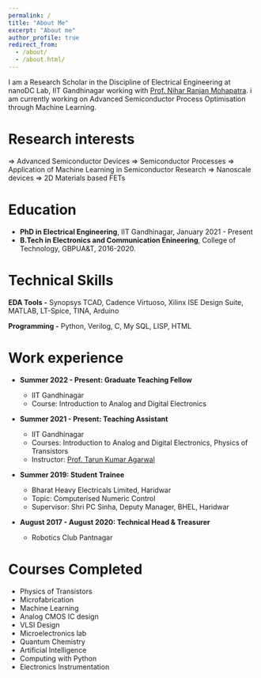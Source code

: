 ```yaml
---
permalink: /
title: "About Me"
excerpt: "About me"
author_profile: true
redirect_from: 
  - /about/
  - /about.html/
---
```


I am a Research Scholar in the Discipline of Electrical Engineering at nanoDC Lab, IIT Gandhinagar working with [Prof. Nihar Ranjan Mohapatra](http://people.iitgn.ac.in/~nihar/). i am currently working on Advanced Semiconductor Process Optimisation through Machine Learning.



Research interests
======
 ⇒ Advanced Semiconductor Devices
 ⇒ Semiconductor Processes
 ⇒ Application of Machine Learning in Semiconductor Research
 ⇒ Nanoscale devices
 ⇒ 2D Materials based FETs

Education
======
* **PhD in Electrical Engineering**, IIT Gandhinagar, January 2021 - Present
* **B.Tech in Electronics and Communication Enineering**, College of Technology, GBPUA&T, 2016-2020.
  
Technical Skills
======
**EDA Tools -** Synopsys TCAD, Cadence Virtuoso, Xilinx ISE Design Suite, MATLAB, LT-Spice, TINA, Arduino

**Programming -** Python, Verilog, C, My SQL, LISP, HTML

Work experience
======
* **Summer 2022 - Present: Graduate Teaching Fellow**
  * IIT Gandhinagar
  * Course: Introduction to Analog and Digital Electronics

* **Summer 2021 - Present: Teaching Assistant**
  * IIT Gandhinagar
  * Courses: Introduction to Analog and Digital Electronics, Physics of Transistors
  * Instructor: [Prof. Tarun Kumar Agarwal](https://iitgn.ac.in/faculty/ee/fac-tarun)
  
* **Summer 2019: Student Trainee**
  * Bharat Heavy Electricals Limited, Haridwar
  * Topic: Computerised Numeric Control
  * Supervisor: Shri PC Sinha, Deputy Manager, BHEL, Haridwar
  
* **August 2017 - August 2020: Technical Head & Treasurer**
  * Robotics Club Pantnagar


Courses Completed
======
 * Physics of Transistors
 * Microfabrication
 * Machine Learning
 * Analog CMOS IC design
 * VLSI Design
 * Microelectronics lab
 * Quantum Chemistry
 * Artificial Intelligence 
 * Computing with Python
 * Electronics Instrumentation

